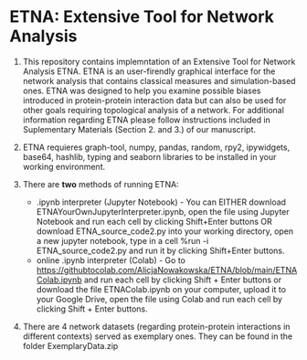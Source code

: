 # ETNA: Extensive Tool for Network Analysis
1. This repository contains implemntation of an Extensive Tool for Network Analysis ETNA. ETNA is an user-firendly graphical interface for the network analysis that contains classical measures and simulation-based ones. ETNA was designed to help you examine possible biases introduced in protein-protein interaction data but can also be used for other goals requiring topological analysis of a network. For additional information regarding ETNA please follow instructions included in Suplementary Materials (Section 2. and 3.) of our manuscript.

2. ETNA requieres graph-tool, numpy, pandas, random, rpy2, ipywidgets, base64, hashlib, typing and seaborn libraries to be installed in your working environment.

3. There are **two** methods of running ETNA: 
    * .ipynb interpreter (Jupyter Notebook) - You can EITHER download ETNAYourOwnJupyterInterpreter.ipynb, open the file using Jupyter Notebook and run each cell by clicking Shift+Enter buttons OR download ETNA_source_code2.py into your working directory, open a new jupyter notebook, type in a cell %run -i ETNA_source_code2.py and run it by clicking Shift+Enter buttons.
    * online .ipynb interpreter (Colab) - Go to https://githubtocolab.com/AlicjaNowakowska/ETNA/blob/main/ETNAColab.ipynb and run each cell by clicking Shift + Enter buttons or download the file ETNAColab.ipynb on your computer, upload it to your Google Drive, open the file using Colab and run each cell by clicking Shift + Enter buttons. 
  
4. There are 4 network datasets (regarding protein-protein interactions in different contexts) served as exemplary ones. They can be found in the folder ExemplaryData.zip


